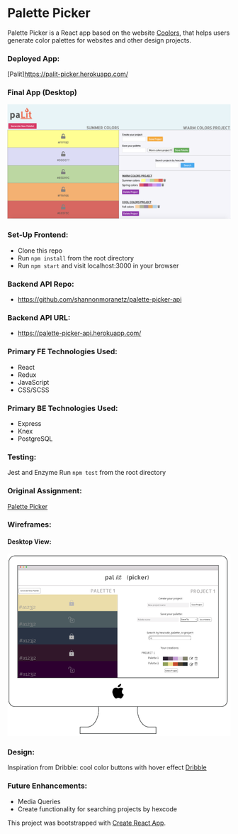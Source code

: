 # Palette Picker
Palette Picker is a React app based on the website [Coolors](https://coolors.co/app), that helps users generate color palettes for websites and other design projects. 

### Deployed App:
[Palit]https://palit-picker.herokuapp.com/

### Final App (Desktop)
![Screenshot-desktop](pallit_picker_desktop.png)

### Set-Up Frontend:
- Clone this repo
- Run `npm install` from the root directory  
- Run `npm start` and visit localhost:3000 in your browser

### Backend API Repo:
- https://github.com/shannonmoranetz/palette-picker-api

### Backend API URL:
- https://palette-picker-api.herokuapp.com/

### Primary FE Technologies Used:
* React
* Redux
* JavaScript
* CSS/SCSS

### Primary BE Technologies Used:
* Express
* Knex
* PostgreSQL

### Testing:
Jest and Enzyme
Run `npm test` from the root directory  

### Original Assignment: 
[Palette Picker](http://frontend.turing.io/projects/palette-picker.html)  

### Wireframes:
#### Desktop View:
![Wireframes-desktop](pallit_picker_ss.png)

### Design:
Inspiration from Dribble: cool color buttons with hover effect
[Dribble](https://dribbble.com/shots/6229834-Language-learning-iOS-app)

### Future Enhancements:
- Media Queries
- Create functionality for searching projects by hexcode

This project was bootstrapped with [Create React App](https://github.com/facebook/create-react-app).
